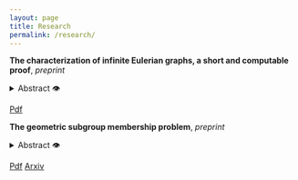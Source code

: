 ```yaml
---
layout: page
title: Research
permalink: /research/
---
```


__The characterization of infinite Eulerian graphs, a short and computable proof__, *preprint*

<details><summary>Abstract 👁</summary>
  
In this paper we present a short proof of a theorem by Erdős, Grünwald and Weiszfeld on the characterization of infinite graphs which admit infinite Eulerian trails. In addition, we extend this result with a characterization of which finite trails can be extended to infinite Eulerian trails. Our proof is computable and yields an effective version of this theorem. This exhibits stark contrast with other classical results in the theory of infinite graphs which are not effective.
</details>

[Pdf](files/Paper_2.pdf) 

__The geometric subgroup membership problem__, *preprint*

<details><summary>Abstract 👁</summary>

We show that every infinite graph which is locally finite and connected admits a translation-like action by $\mathbb{Z}$ such that the distance between a vertex $v$ and $v∗1$ is uniformly bounded by 3. This action can be taken to be transitive if and only if the graph has one or two ends. This strengthens a theorem by Brandon Seward.
  
Our proof is constructive, and thus it can be made computable. More precisely, we show that a finitely generated group with decidable word problem admits a translation-like action by $\mathbb{Z}$ which is computable, and satisfies an extra condition which we call decidable orbit membership problem.

As an application we show that on any finitely generated infinite group with decidable word problem, effective subshifts attain all effectively closed  Medvedev degrees. This extends a classification proved by Joseph Miller for $\mathbb{Z}^{d}, d≥1$. 
</details>

[Pdf](files/Paper_1.pdf) [Arxiv](https://arxiv.org/abs/2303.14820)




